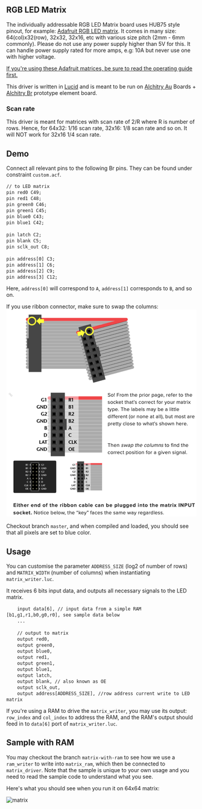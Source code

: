 ## RGB LED Matrix

The individually addressable RGB LED Matrix board uses HUB75 style pinout, for example: [Adafruit RGB LED matrix](https://www.adafruit.com/product/2279). It comes in many size: 64(col)x32(row), 32x32, 32x16, etc with various size pitch (2mm - 6mm commonly). Please do not use any power supply higher than 5V for this. It can handle power supply rated for more amps, e.g: 10A but never use one with higher voltage.

[If you're using these Adafruit matrices, be sure to read the operating guide first. ](https://learn.adafruit.com/32x16-32x32-rgb-led-matrix/powering)

This driver is written in [Lucid](https://alchitry.com/lucid) and is meant to be run on [Alchitry Au](https://www.sparkfun.com/products/16527) Boards + [Alchitry Br](https://www.sparkfun.com/products/16524) prototype element board.

### Scan rate

This driver is meant for matrices with scan rate of 2/R where R is number of rows. Hence, for 64x32: 1/16 scan rate, 32x16: 1/8 scan rate and so on. It will NOT work for 32x16 1/4 scan rate.

## Demo

Connect all relevant pins to the following Br pins. They can be found under constraint `custom.acf`.

```
// to LED matrix
pin red0 C49;
pin red1 C48;
pin green0 C46;
pin green1 C45;
pin blue0 C43;
pin blue1 C42;

pin latch C2;
pin blank C5;
pin sclk_out C8;

pin address[0] C3;
pin address[1] C6;
pin address[2] C9;
pin address[3] C12;
```

Here, `address[0]` will correspond to `A`, `address[1]` corresponds to `B`, and so on.

If you use ribbon connector, make sure to swap the columns:
![Ribbon](images/ribbon.png)

Checkout branch `master`, and when compiled and loaded, you should see that all pixels are set to blue color.

## Usage

You can customise the parameter `ADDRESS_SIZE` (log2 of number of rows) and `MATRIX_WIDTH` (number of columns) when instantiating `matrix_writer.luc`.

It receives 6 bits input data, and outputs all necessary signals to the LED matrix.

```
    input data[6], // input data from a simple RAM [b1,g1,r1,b0,g0,r0], see sample data below
    ...

    // output to matrix
    output red0,
    output green0,
    output blue0,
    output red1,
    output green1,
    output blue1,
    output latch,
    output blank, // also known as OE
    output sclk_out,
    output address[ADDRESS_SIZE], //row address current write to LED matrix
```

If you're using a RAM to drive the `matrix_writer`, you may use its output: `row_index` and `col_index` to address the RAM, and the RAM's output should feed in to `data[6]` port of `matrix_writer.luc`.

## Sample with RAM

You may checkout the branch `matrix-with-ram` to see how we use a `ram_writer` to write into `matrix_ram`, which then be connected to `matrix_driver`. Note that the sample is unique to your own usage and you need to read the sample code to understand what you see.

Here's what you should see when you run it on 64x64 matrix:

![matrix](images/matrix.png)
